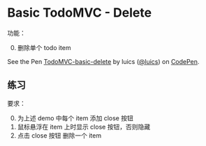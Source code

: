 # Basic TodoMVC - Delete

功能：

0. 删除单个 todo item

<p data-height="600" data-theme-id="0" data-slug-hash="mPaOGJ" data-default-tab="js,result" data-user="luics" data-embed-version="2" class="codepen">See the Pen <a href="http://codepen.io/luics/pen/mPaOGJ/">TodoMVC-basic-delete</a> by luics (<a href="http://codepen.io/luics">@luics</a>) on <a href="http://codepen.io">CodePen</a>.</p>
<script async src="//assets.codepen.io/assets/embed/ei.js"></script>

## 练习

要求：

0. 为上述 demo 中每个 item 添加 close 按钮
0. 鼠标悬浮在 item 上时显示 close 按钮，否则隐藏
0. 点击 close 按钮 删除一个 item